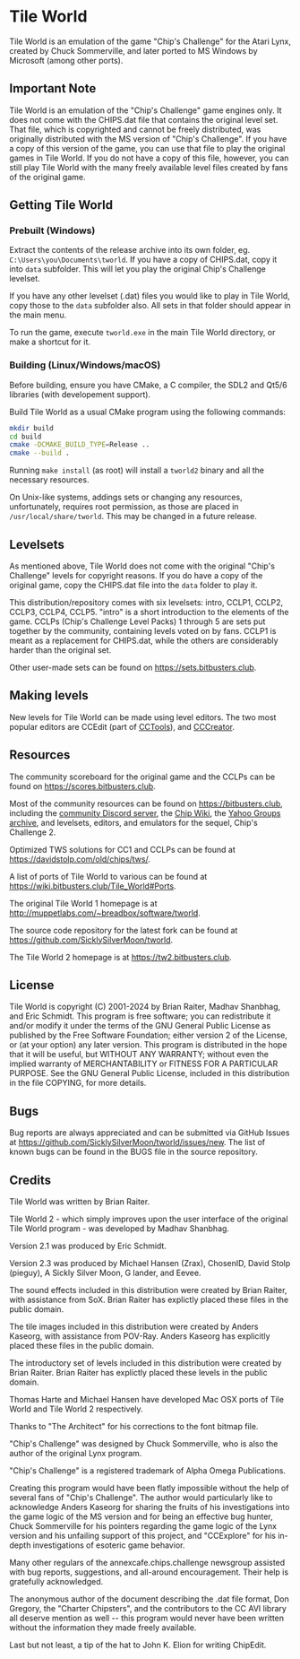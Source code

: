 # Tile World

Tile World is an emulation of the game "Chip's Challenge" for the Atari Lynx,
created by Chuck Sommerville, and later ported to MS Windows by Microsoft (among
other ports).

## Important Note

Tile World is an emulation of the "Chip's Challenge" game engines only. It does
not come with the CHIPS.dat file that contains the original level set. That
file, which is copyrighted and cannot be freely distributed, was originally
distributed with the MS version of "Chip's Challenge". If you have a copy of
this version of the game, you can use that file to play the original games in
Tile World. If you do not have a copy of this file, however, you can still play
Tile World with the many freely available level files created by fans of the
original game.

## Getting Tile World

### Prebuilt (Windows)

Extract the contents of the release archive into its own folder, eg.
`C:\Users\you\Documents\tworld`. If you have a copy of CHIPS.dat, copy it into
`data` subfolder. This will let you play the original Chip's Challenge levelset.

If you have any other levelset (.dat) files you would like to play in Tile
World, copy those to the `data` subfolder also. All sets in that folder should
appear in the main menu.

To run the game, execute `tworld.exe` in the main Tile World directory, or make
a shortcut for it.

### Building (Linux/Windows/macOS)

Before building, ensure you have CMake, a C compiler, the SDL2 and Qt5/6
libraries (with developement support).

Build Tile World as a usual CMake program using the following commands:

```sh
mkdir build
cd build
cmake -DCMAKE_BUILD_TYPE=Release ..
cmake --build .
```

Running `make install` (as root) will install a `tworld2` binary and all the
necessary resources.

On Unix-like systems, addings sets or changing any resources, unfortunately,
requires root permission, as those are placed in `/usr/local/share/tworld`. This
may be changed in a future release.

## Levelsets

As mentioned above, Tile World does not come with the original "Chip's
Challenge" levels for copyright reasons. If you do have a copy of the original
game, copy the CHIPS.dat file into the `data` folder to play it.

This distribution/repository comes with six levelsets: intro, CCLP1, CCLP2,
CCLP3, CCLP4, CCLP5. "intro" is a short introduction to the elements of the
game. CCLPs (Chip's Challenge Level Packs) 1 through 5 are sets put together by
the community, containing levels voted on by fans. CCLP1 is meant as a
replacement for CHIPS.dat, while the others are considerably harder than the
original set.

Other user-made sets can be found on https://sets.bitbusters.club.

## Making levels

New levels for Tile World can be made using level editors. The two most popular
editors are CCEdit (part of [CCTools](https://cctools.zrax.net/)), and
[CCCreator](https://cccreator.bitbusters.club/).

## Resources

The community scoreboard for the original game and the CCLPs can be found on
https://scores.bitbusters.club.

Most of the community resources can be found on https://bitbusters.club,
including the [community Discord server](https://discord.gg/Xd4dUY9), the
[Chip Wiki](https://wiki.bitbusters.club), the
[Yahoo Groups archive](https://bitbusters.club/yahoo), and levelsets, editors,
and emulators for the sequel, Chip's Challenge 2.

Optimized TWS solutions for CC1 and CCLPs can be found at https://davidstolp.com/old/chips/tws/.

A list of ports of Tile World to various can be found at https://wiki.bitbusters.club/Tile_World#Ports.

The original Tile World 1 homepage is at
http://muppetlabs.com/~breadbox/software/tworld.

The source code repository for the latest fork can be found at
https://github.com/SicklySilverMoon/tworld.

The Tile World 2 homepage is at https://tw2.bitbusters.club.

## License

Tile World is copyright (C) 2001-2024 by Brian Raiter, Madhav Shanbhag, and Eric
Schmidt. This program is free software; you can redistribute it and/or modify it
under the terms of the GNU General Public License as published by the Free
Software Foundation; either version 2 of the License, or (at your option) any
later version. This program is distributed in the hope that it will be useful,
but WITHOUT ANY WARRANTY; without even the implied warranty of MERCHANTABILITY
or FITNESS FOR A PARTICULAR PURPOSE. See the GNU General Public License,
included in this distribution in the file COPYING, for more details.

## Bugs

Bug reports are always appreciated and can be submitted via GitHub Issues at
https://github.com/SicklySilverMoon/tworld/issues/new. The list of known bugs
can be found in the BUGS file in the source repository.

## Credits

Tile World was written by Brian Raiter.

Tile World 2 - which simply improves upon the user interface of the original
Tile World program - was developed by Madhav Shanbhag.

Version 2.1 was produced by Eric Schmidt.

Version 2.3 was produced by Michael Hansen (Zrax), ChosenID, David Stolp
(pieguy), A Sickly Silver Moon, G lander, and Eevee.

The sound effects included in this distribution were created by Brian Raiter,
with assistance from SoX. Brian Raiter has explictly placed these files in the
public domain.

The tile images included in this distribution were created by Anders Kaseorg,
with assistance from POV-Ray. Anders Kaseorg has explicitly placed these files
in the public domain.

The introductory set of levels included in this distribution were created by
Brian Raiter. Brian Raiter has explictly placed these levels in the public
domain.

Thomas Harte and Michael Hansen have developed Mac OSX ports of Tile World and
Tile World 2 respectively.

Thanks to "The Architect" for his corrections to the font bitmap file.

"Chip's Challenge" was designed by Chuck Sommerville, who is also the author of
the original Lynx program.

"Chip's Challenge" is a registered trademark of Alpha Omega Publications.

Creating this program would have been flatly impossible without the help of
several fans of "Chip's Challenge". The author would particularly like to
acknowledge Anders Kaseorg for sharing the fruits of his investigations into the
game logic of the MS version and for being an effective bug hunter, Chuck
Sommerville for his pointers regarding the game logic of the Lynx version and
his unfailing support of this project, and "CCExplore" for his in-depth
investigations of esoteric game behavior.

Many other regulars of the annexcafe.chips.challenge newsgroup assisted with bug
reports, suggestions, and all-around encouragement. Their help is gratefully
acknowledged.

The anonymous author of the document describing the .dat file format, Don
Gregory, the "Charter Chipsters", and the contributors to the CC AVI library all
deserve mention as well -- this program would never have been written without
the information they made freely available.

Last but not least, a tip of the hat to John K. Elion for writing ChipEdit.
